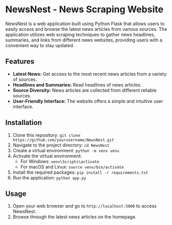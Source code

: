 # NewsNest - News Scraping Website

NewsNest is a web application built using Python Flask that allows users to easily access and browse the latest news articles from various sources. The application utilizes web scraping techniques to gather news headlines, summaries, and links from different news websites, providing users with a convenient way to stay updated.

## Features

- **Latest News:** Get access to the most recent news articles from a variety of sources.
- **Headlines and Summaries:** Read headlines of news articles.
- **Source Diversity:** News articles are collected from different reliable sources.
- **User-Friendly Interface:** The website offers a simple and intuitive user interface.

## Installation

1. Clone this repository: `git clone https://github.com/yourusername/NewsNest.git`
2. Navigate to the project directory: `cd NewsNest`
3. Create a virtual environment: `python -m venv venv`
4. Activate the virtual environment:
   - For Windows: `venv\Scripts\activate`
   - For macOS and Linux: `source venv/bin/activate`
5. Install the required packages: `pip install -r requirements.txt`
6. Run the application: `python app.py`

## Usage

1. Open your web browser and go to `http://localhost:5000` to access NewsNest.
2. Browse through the latest news articles on the homepage.

